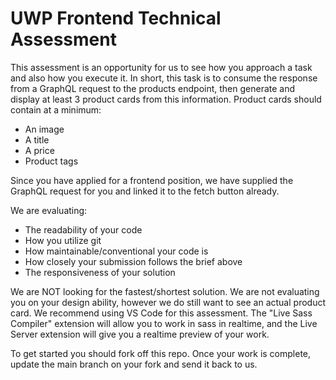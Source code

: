 # UWP Frontend Technical Assessment

This assessment is an opportunity for us to see how you approach a task and also how you execute it. In short, this task is to consume the response from a GraphQL request to the products endpoint, then generate and display at least 3 product cards from this information. Product cards should contain at a minimum:
* An image
* A title
* A price
* Product tags

Since you have applied for a frontend position, we have supplied the GraphQL request for you and linked it to the fetch button already.

We are evaluating:
* The readability of your code
* How you utilize git 
* How maintainable/conventional your code is
* How closely your submission follows the brief above
* The responsiveness of your solution

We are NOT looking for the fastest/shortest solution. We are not evaluating you on your design ability, however we do still want to see an actual product card. We recommend using VS Code for this assessment. The "Live Sass Compiler" extension will allow you to work in sass in realtime, and the Live Server extension will give you a realtime preview of your work.

To get started you should fork off this repo. Once your work is complete, update the main branch on your fork and send it back to us.
